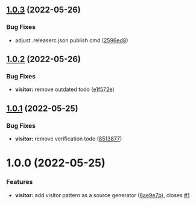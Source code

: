 ## [1.0.3](https://github.com/BeardedPlatypus/source-generators/compare/v1.0.2...v1.0.3) (2022-05-26)


### Bug Fixes

* adjust .releaserc.json publish cmd ([2596ed8](https://github.com/BeardedPlatypus/source-generators/commit/2596ed8b1e4552dbb884f5d4643f0e25bda8df0d))

## [1.0.2](https://github.com/BeardedPlatypus/source-generators/compare/v1.0.1...v1.0.2) (2022-05-26)


### Bug Fixes

* **visitor:** remove outdated todo ([e1f572e](https://github.com/BeardedPlatypus/source-generators/commit/e1f572ea9dcbb78fd567ea628f1093b7d0670044))

## [1.0.1](https://github.com/BeardedPlatypus/source-generators/compare/v1.0.0...v1.0.1) (2022-05-25)


### Bug Fixes

* **visitor:** remove verification todo ([8513877](https://github.com/BeardedPlatypus/source-generators/commit/85138779d430521b2bd32e27241a20b1e6a99925))

# 1.0.0 (2022-05-25)


### Features

* **visitor:** add visitor pattern as a source generator ([6ae9e7b](https://github.com/BeardedPlatypus/source-generators/commit/6ae9e7be87d97ed1e83be986c8e0891dbc5c471b)), closes [#1](https://github.com/BeardedPlatypus/source-generators/issues/1)
